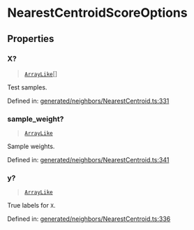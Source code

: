 # NearestCentroidScoreOptions

## Properties

### X?

> [`ArrayLike`](../types/ArrayLike.md)[]

Test samples.

Defined in:  [generated/neighbors/NearestCentroid.ts:331](https://github.com/transitive-bullshit/scikit-learn-ts/blob/122b3c0/packages/sklearn/src/generated/neighbors/NearestCentroid.ts#L331)

### sample\_weight?

> [`ArrayLike`](../types/ArrayLike.md)

Sample weights.

Defined in:  [generated/neighbors/NearestCentroid.ts:341](https://github.com/transitive-bullshit/scikit-learn-ts/blob/122b3c0/packages/sklearn/src/generated/neighbors/NearestCentroid.ts#L341)

### y?

> [`ArrayLike`](../types/ArrayLike.md)

True labels for `X`.

Defined in:  [generated/neighbors/NearestCentroid.ts:336](https://github.com/transitive-bullshit/scikit-learn-ts/blob/122b3c0/packages/sklearn/src/generated/neighbors/NearestCentroid.ts#L336)

